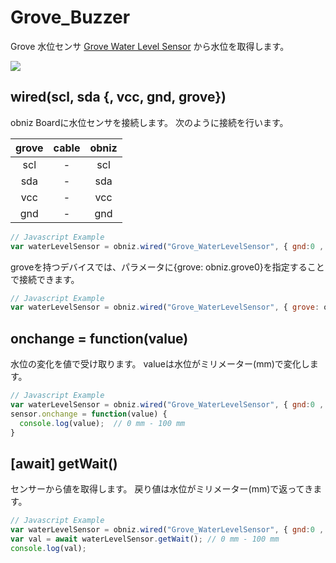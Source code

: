 # Grove_Buzzer

Grove 水位センサ [Grove Water Level Sensor](https://wiki.seeedstudio.com/Grove-Water-Level-Sensor/) から水位を取得します。

![](image.jpg)

## wired(scl, sda {, vcc, gnd, grove})

obniz Boardに水位センサを接続します。
次のように接続を行います。

| grove | cable | obniz |
|:--:|:--:|:--:|
| scl | - | scl |
| sda | - | sda |
| vcc | - | vcc |
| gnd | - | gnd |


```javascript
// Javascript Example
var waterLevelSensor = obniz.wired("Grove_WaterLevelSensor", { gnd:0 , vcc:1 , sda:2 , scl:3 });
```
  
groveを持つデバイスでは、パラメータに{grove: obniz.grove0}を指定することで接続できます。
```javascript
// Javascript Example
var waterLevelSensor = obniz.wired("Grove_WaterLevelSensor", { grove: obniz.grove0 });
```

## onchange = function(value)

水位の変化を値で受け取ります。
valueは水位がミリメーター(mm)で変化します。
  
```Javascript
// Javascript Example
var waterLevelSensor = obniz.wired("Grove_WaterLevelSensor", { gnd:0 , vcc:1 , sda:2 , scl:3 });
sensor.onchange = function(value) {
  console.log(value);  // 0 mm - 100 mm
}
```

## [await] getWait()

センサーから値を取得します。
戻り値は水位がミリメーター(mm)で返ってきます。

```javascript
// Javascript Example
var waterLevelSensor = obniz.wired("Grove_WaterLevelSensor", { gnd:0 , vcc:1 , sda:2 , scl:3 });
var val = await waterLevelSensor.getWait(); // 0 mm - 100 mm
console.log(val);
```
